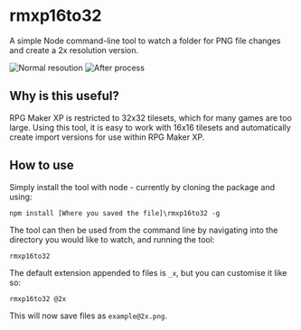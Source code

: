 ﻿# rmxp16to32

A simple Node command-line tool to watch a folder for PNG file changes and create a 2x resolution version. 

![Normal resoution](http://boonzeet.github.com/rmxp16to32/example/example.png) ![After process](http://boonzeet.github.com/rmxp16to32/example/example_x.png)

## Why is this useful?

RPG Maker XP is restricted to 32x32 tilesets, which for many games are too large. Using this tool, it is easy to work with 16x16 tilesets and automatically create import versions for use within RPG Maker XP.

## How to use

Simply install the tool with node - currently by cloning the package and using:
```
npm install [Where you saved the file]\rmxp16to32 -g
```

The tool can then be used from the command line by navigating into the directory you would like to watch, and running the tool:
```
rmxp16to32
```

The default extension appended to files is `_x`, but you can customise it like so:
```
rmxp16to32 @2x
```

This will now save files as `example@2x.png`.
